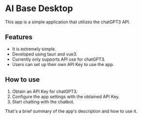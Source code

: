 # AI Base Desktop

This app is a simple application that utilizes the chatGPT3 API.

## Features

- It is extremely simple.
- Developed using tauri and vue3.
- Currently only supports API use for chatGPT3.
- Users can set up their own API Key to use the app.

## How to use

1. Obtain an API Key for chatGPT3.
2. Configure the app settings with the obtained API Key.
3. Start chatting with the chatbot.

That's a brief summary of the app's description and how to use it.